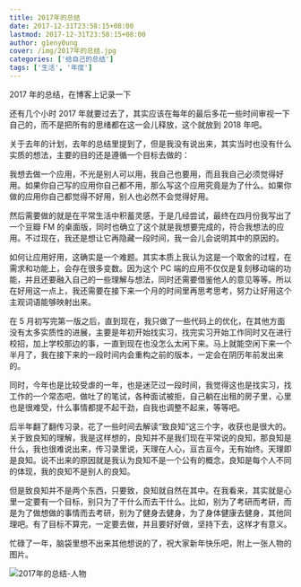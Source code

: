 ```yaml
---
title: 2017年的总结
date: 2017-12-31T23:58:15+08:00
lastmod: 2017-12-31T23:58:15+08:00
author: g1eny0ung
cover: /img/2017年的总结.jpg
categories: ['给自己的总结']
tags: ['生活', '年度']
---
```


2017 年的总结，在博客上记录一下

<!--more-->

还有几个小时 2017 年就要过去了，其实应该在每年的最后多花一些时间审视一下自己的，而不是把所有的思绪都在这一会儿释放，这个就放到 2018 年吧。

关于去年的计划，去年的总结里提到了，但是我没有说出来，其实当时也没有什么实质的想法，主要的目的还是遵循一个目标去做的：

我想去做一个应用，不光是别人可以用，我自己也要用，而且我自己必须觉得好用。如果你自己写的应用你自己都不用，那么写这个应用究竟是为了什么。如果你做的应用你自己都觉得不好用，别人也必然不会觉得好用。

然后需要做的就是在平常生活中积蓄灵感，于是几经尝试，最终在四月份我写出了一个豆瓣 FM 的桌面版，同时也确立了这个就是我想要完成的，符合我想法的应用。不过现在，我还是想让它再隐藏一段时间，我一会儿会说明其中的原因的。

如何让应用好用，这确实是一个难题。其实本质上我认为这是一个取舍的过程，在需求和功能上，会存在很多变数。因为这个 PC 端的应用不仅仅是复刻移动端的功能，并且还要融入自己的一些理解与想法，同时还需要借鉴他人的意见等等。所以在好用这一点上，我还需要在接下来一个月的时间里再思考思考，努力让好用这个主观词语能够映射出来。

在 5 月初写完第一版之后，直到现在，我只做了一些代码上的优化，在其他方面没有太多实质性的进展，主要是年初开始找实习，找完实习开始工作同时又在进行校招，加上学校那边的事，一直到现在也没怎么太闲下来。马上就能空闲下来一个半月了，我在接下来的一段时间内会重构之前的版本，一定会在阴历年前发出来的。

同时，今年也是比较受虐的一年，也是迷茫过一段时间，我觉得这也是找实习，找工作的一个常态吧，做吐了的笔试，各种面试被拒，自己躺在出租的房子里，心里也是很难受，什么事情都提不起干劲，自我也调整不起来，等等吧。

后半年翻了翻传习录，花了一些时间去解读“致良知”这三个字，收获也是很大的。关于致良知的理解，我是这样想的，良知并不是我们现在平常说的良知，那良知是什么，我也很难说出来，传习录里说，天理在人心，亘古亘今，无有始终。天理即是良知。说不出来的原因就是我认为良知不是一个公有的概念，良知是每个人不同的体现，我的良知不是别人的良知。

但是致良知并不是两个东西，只要致，良知就自然在其中。在我看来，其实就是心里一定要有一个目标，别只为了干什么而去干什么。比如，别为了考研而考研，而是为了做想做的事情而去考研，别为了健身去健身，为了身体健康去健身，其他同理吧。有了目标不算完，一定要去做，并且要好好做，坚持下去，这样才有意义。

忙碌了一年，脑袋里想不出来其他想说的了，祝大家新年快乐吧，附上一张人物的图片。

![2017年的总结-人物](https://picabstract-preview-ftn.weiyun.com/ftn_pic_abs_v3/8047905310e930c959f9aca85c672a09f1418e2f0e43a7e511a27ee75a35e1a452ddfc26a9d8d48a2e37dbbedd8c9d23?pictype=scale&from=30013&version=3.3.3.3&uin=1149069735&fname=2017%E5%B9%B4%E6%80%BB%E7%BB%93-%E4%BA%BA%E7%89%A9.jpg&size=750)

